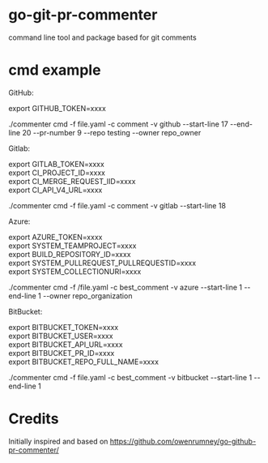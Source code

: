 # go-git-pr-commenter

command line tool and package based for git comments

# cmd example  

GitHub: 

export GITHUB_TOKEN=xxxx

./commenter cmd -f file.yaml -c comment -v github --start-line 17 --end-line 20 --pr-number 9 --repo testing --owner repo_owner  

Gitlab:  

export GITLAB_TOKEN=xxxx  
export CI_PROJECT_ID=xxxx  
export CI_MERGE_REQUEST_IID=xxxx  
export CI_API_V4_URL=xxxx  
  
./commenter cmd -f file.yaml -c comment -v gitlab --start-line 18  

Azure:

export AZURE_TOKEN=xxxx  
export SYSTEM_TEAMPROJECT=xxxx  
export BUILD_REPOSITORY_ID=xxxx  
export SYSTEM_PULLREQUEST_PULLREQUESTID=xxxx  
export SYSTEM_COLLECTIONURI=xxxx  

./commenter cmd -f /file.yaml -c best_comment -v azure --start-line 1 --end-line 1  --owner repo_organization

BitBucket:

export BITBUCKET_TOKEN=xxxx  
export BITBUCKET_USER=xxxx  
export BITBUCKET_API_URL=xxxx   
export BITBUCKET_PR_ID=xxxx  
export BITBUCKET_REPO_FULL_NAME=xxxx  

./commenter cmd -f file.yaml -c best_comment -v bitbucket --start-line 1 --end-line 1

# Credits

Initially inspired and based on https://github.com/owenrumney/go-github-pr-commenter/ 
